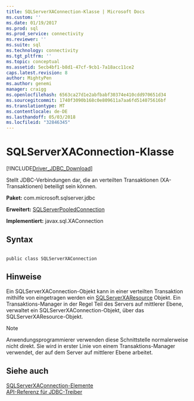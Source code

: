 ```yaml
---
title: SQLServerXAConnection-Klasse | Microsoft Docs
ms.custom: ''
ms.date: 01/19/2017
ms.prod: sql
ms.prod_service: connectivity
ms.reviewer: ''
ms.suite: sql
ms.technology: connectivity
ms.tgt_pltfrm: ''
ms.topic: conceptual
ms.assetid: 5ecb4bf1-b8d1-47cf-9cb1-7a18acc11ce2
caps.latest.revision: 8
author: MightyPen
ms.author: genemi
manager: craigg
ms.openlocfilehash: 6563ca27d1e2abfbabf30374e410cdd970651d34
ms.sourcegitcommit: 1740f3090b168c0e809611a7aa6fd514075616bf
ms.translationtype: MT
ms.contentlocale: de-DE
ms.lasthandoff: 05/03/2018
ms.locfileid: "32846345"
---
```

# <a name="sqlserverxaconnection-class"></a>SQLServerXAConnection-Klasse
[!INCLUDE[Driver_JDBC_Download](../../../includes/driver_jdbc_download.md)]

  Stellt JDBC-Verbindungen dar, die an verteilten Transaktionen (XA-Transaktionen) beteiligt sein können.  
  
 **Paket:** com.microsoft.sqlserver.jdbc  
  
 **Erweitert:** [SQLServerPooledConnection](../../../connect/jdbc/reference/sqlserverpooledconnection-class.md)  
  
 **Implementiert:** javax.sql.XAConnection  
  
## <a name="syntax"></a>Syntax  
  
```  
  
public class SQLServerXAConnection  
```  
  
## <a name="remarks"></a>Hinweise  
 Ein SQLServerXAConnection-Objekt kann in einer verteilten Transaktion mithilfe von eingetragen werden ein [SQLServerXAResource](../../../connect/jdbc/reference/sqlserverxaresource-class.md) Objekt. Ein Transaktions-Manager in der Regel Teil des Servers auf mittlerer Ebene, verwaltet ein SQLServerXAConnection-Objekt, über das SQLServerXAResource-Objekt.  
  
> [!NOTE]  
>  Anwendungsprogrammierer verwenden diese Schnittstelle normalerweise nicht direkt. Sie wird in erster Linie von einem Transaktions-Manager verwendet, der auf dem Server auf mittlerer Ebene arbeitet.  
  
## <a name="see-also"></a>Siehe auch  
 [SQLServerXAConnection-Elemente](../../../connect/jdbc/reference/sqlserverxaconnection-members.md)   
 [API-Referenz für JDBC-Treiber](../../../connect/jdbc/reference/jdbc-driver-api-reference.md)  
  
  
